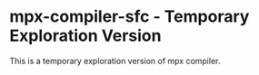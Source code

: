 # mpx-compiler-sfc - Temporary Exploration Version

This is a temporary exploration version of mpx compiler.
